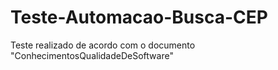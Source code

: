 # Teste-Automacao-Busca-CEP
Teste realizado de acordo com o documento "ConhecimentosQualidadeDeSoftware" 
